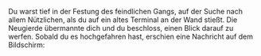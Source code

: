 Du warst tief in der Festung des feindlichen Gangs, auf der Suche nach allem Nützlichen, als du auf ein altes Terminal an der Wand stießt. Die Neugierde übermannte dich und du beschloss, einen Blick darauf zu werfen. Sobald du es hochgefahren hast, erschien eine Nachricht auf dem Bildschirm:
